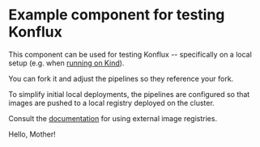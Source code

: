 # Example component for testing Konflux

This component can be used for testing Konflux -- specifically on a local setup (e.g.
when [running on Kind](https://github.com/konflux-ci/konflux-ci?tab=readme-ov-file#konflux-ci)).

You can fork it and adjust the pipelines so they reference your fork.

To simplify initial local deployments, the pipelines are configured so that images are
pushed to a local registry deployed on the cluster.

Consult the [documentation](https://github.com/konflux-ci/konflux-ci?tab=readme-ov-file#konflux-ci) for using external image registries.

Hello, Mother!
